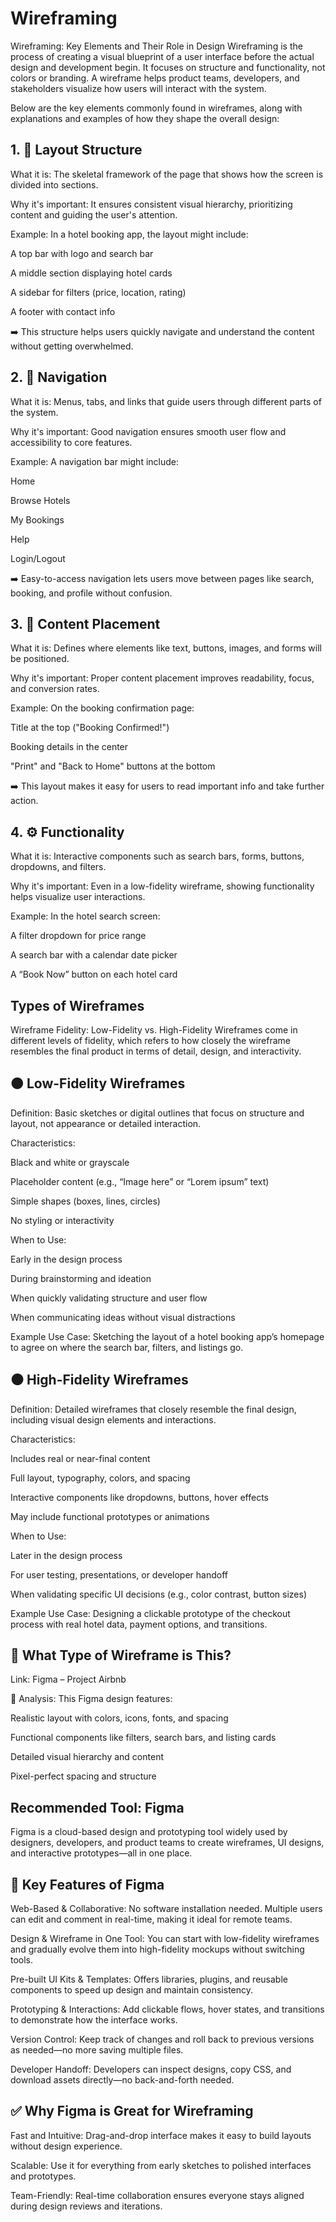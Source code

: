 # Wireframing
Wireframing: Key Elements and Their Role in Design
Wireframing is the process of creating a visual blueprint of a user interface before the actual design and development begin. It focuses on structure and functionality, not colors or branding. A wireframe helps product teams, developers, and stakeholders visualize how users will interact with the system.

Below are the key elements commonly found in wireframes, along with explanations and examples of how they shape the overall design:

## 1. 🧭 Layout Structure
What it is:
The skeletal framework of the page that shows how the screen is divided into sections.

Why it's important:
It ensures consistent visual hierarchy, prioritizing content and guiding the user's attention.

Example:
In a hotel booking app, the layout might include:

A top bar with logo and search bar

A middle section displaying hotel cards

A sidebar for filters (price, location, rating)

A footer with contact info

➡️ This structure helps users quickly navigate and understand the content without getting overwhelmed.

## 2. 🔗 Navigation
What it is:
Menus, tabs, and links that guide users through different parts of the system.

Why it's important:
Good navigation ensures smooth user flow and accessibility to core features.

Example:
A navigation bar might include:

Home

Browse Hotels

My Bookings

Help

Login/Logout

➡️ Easy-to-access navigation lets users move between pages like search, booking, and profile without confusion.

## 3. 📝 Content Placement
What it is:
Defines where elements like text, buttons, images, and forms will be positioned.

Why it's important:
Proper content placement improves readability, focus, and conversion rates.

Example:
On the booking confirmation page:

Title at the top ("Booking Confirmed!")

Booking details in the center

"Print" and "Back to Home" buttons at the bottom

➡️ This layout makes it easy for users to read important info and take further action.

## 4. ⚙️ Functionality
What it is:
Interactive components such as search bars, forms, buttons, dropdowns, and filters.

Why it's important:
Even in a low-fidelity wireframe, showing functionality helps visualize user interactions.

Example:
In the hotel search screen:

A filter dropdown for price range

A search bar with a calendar date picker

A “Book Now” button on each hotel card

## Types of Wireframes
Wireframe Fidelity: Low-Fidelity vs. High-Fidelity
Wireframes come in different levels of fidelity, which refers to how closely the wireframe resembles the final product in terms of detail, design, and interactivity.

## 🟤 Low-Fidelity Wireframes
Definition:
Basic sketches or digital outlines that focus on structure and layout, not appearance or detailed interaction.

Characteristics:

Black and white or grayscale

Placeholder content (e.g., “Image here” or “Lorem ipsum” text)

Simple shapes (boxes, lines, circles)

No styling or interactivity

When to Use:

Early in the design process

During brainstorming and ideation

When quickly validating structure and user flow

When communicating ideas without visual distractions

Example Use Case:
Sketching the layout of a hotel booking app’s homepage to agree on where the search bar, filters, and listings go.

## ⚫ High-Fidelity Wireframes
Definition:
Detailed wireframes that closely resemble the final design, including visual design elements and interactions.

Characteristics:

Includes real or near-final content

Full layout, typography, colors, and spacing

Interactive components like dropdowns, buttons, hover effects

May include functional prototypes or animations

When to Use:

Later in the design process

For user testing, presentations, or developer handoff

When validating specific UI decisions (e.g., color contrast, button sizes)

Example Use Case:
Designing a clickable prototype of the checkout process with real hotel data, payment options, and transitions.

## 🧾 What Type of Wireframe is This?
Link: Figma – Project Airbnb

🔎 Analysis:
This Figma design features:

Realistic layout with colors, icons, fonts, and spacing

Functional components like filters, search bars, and listing cards

Detailed visual hierarchy and content

Pixel-perfect spacing and structure

## Recommended Tool: Figma
Figma is a cloud-based design and prototyping tool widely used by designers, developers, and product teams to create wireframes, UI designs, and interactive prototypes—all in one place.

## 🧰 Key Features of Figma
Web-Based & Collaborative:
No software installation needed. Multiple users can edit and comment in real-time, making it ideal for remote teams.

Design & Wireframe in One Tool:
You can start with low-fidelity wireframes and gradually evolve them into high-fidelity mockups without switching tools.

Pre-built UI Kits & Templates:
Offers libraries, plugins, and reusable components to speed up design and maintain consistency.

Prototyping & Interactions:
Add clickable flows, hover states, and transitions to demonstrate how the interface works.

Version Control:
Keep track of changes and roll back to previous versions as needed—no more saving multiple files.

Developer Handoff:
Developers can inspect designs, copy CSS, and download assets directly—no back-and-forth needed.

## ✅ Why Figma is Great for Wireframing
Fast and Intuitive:
Drag-and-drop interface makes it easy to build layouts without design experience.

Scalable:
Use it for everything from early sketches to polished interfaces and prototypes.

Team-Friendly:
Real-time collaboration ensures everyone stays aligned during design reviews and iterations.
